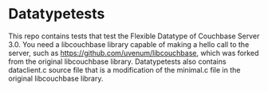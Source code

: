 Datatypetests
=============
This repo contains tests that test the Flexible Datatype of Couchbase Server 3.0. You need a libcouchbase library capable of making a hello call to the server, such as https://github.com/uvenum/libcouchbase, which was forked from the original libcouchbase library. Datatypetests also contains dataclient.c source file that is a modification of the minimal.c file in the original libcouchbase library. 
